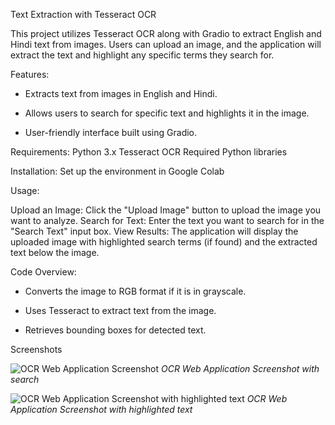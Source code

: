 Text Extraction with Tesseract OCR

This project utilizes Tesseract OCR along with Gradio to extract English and Hindi text from images. Users can upload an image, and the application will extract the text and highlight any specific terms they search for.

Features:
* Extracts text from images in English and Hindi.

* Allows users to search for specific text and highlights it in the image.

* User-friendly interface built using Gradio.


Requirements:
Python 3.x
Tesseract OCR
Required Python libraries

Installation:
 Set up the environment in Google Colab


Usage:

Upload an Image: Click the "Upload Image" button to upload the image you want to analyze.
Search for Text: Enter the text you want to search for in the "Search Text" input box.
View Results: The application will display the uploaded image with highlighted search terms (if found) and the extracted text below the image.

Code Overview:

* Converts the image to RGB format if it is in grayscale.
  
* Uses Tesseract to extract text from the image.
  
* Retrieves bounding boxes for detected text.

Screenshots

![OCR Web Application Screenshot](https://github.com/user-attachments/assets/d50b11c1-6d51-47c3-9e58-299b9cdf4c46)
*OCR Web Application  Screenshot with search*

![OCR Web Application Screenshot with highlighted text](<img width="1440" alt="tessarcat_highlight" src="https://github.com/user-attachments/assets/13b100f3-b62e-45d8-a974-68663acb146a">
)
*OCR Web Application Screenshot with highlighted text*



